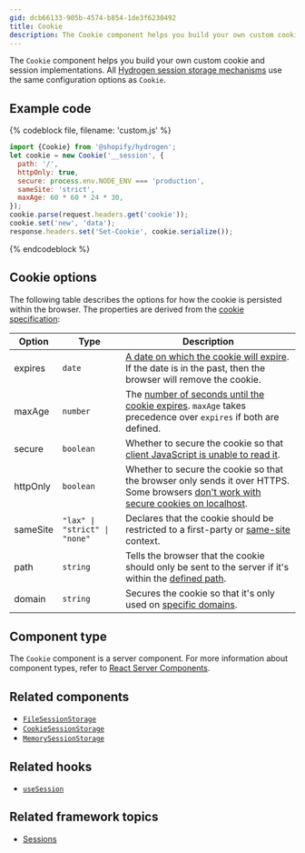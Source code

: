 ```yaml
---
gid: dcb66133-905b-4574-b854-1de3f6230492
title: Cookie
description: The Cookie component helps you build your own custom cookie and session implementations.
---
```


The `Cookie` component helps you build your own custom cookie and session implementations. All [Hydrogen session storage mechanisms](https://shopify.dev/custom-storefronts/hydrogen/framework/sessions#types-of-session-storage) use the same configuration options as `Cookie`.

## Example code

{% codeblock file, filename: 'custom.js' %}

```js
import {Cookie} from '@shopify/hydrogen';
let cookie = new Cookie('__session', {
  path: '/',
  httpOnly: true,
  secure: process.env.NODE_ENV === 'production',
  sameSite: 'strict',
  maxAge: 60 * 60 * 24 * 30,
});
cookie.parse(request.headers.get('cookie'));
cookie.set('new', 'data');
response.headers.set('Set-Cookie', cookie.serialize());
```

{% endcodeblock %}

## Cookie options

The following table describes the options for how the cookie is persisted within the browser. The properties are derived from the [cookie specification](https://developer.mozilla.org/en-US/docs/Web/HTTP/Cookies):

| Option   | Type                                             | Description                                                                                                                                                                                               |
| -------- | ------------------------------------------------ | --------------------------------------------------------------------------------------------------------------------------------------------------------------------------------------------------------- |
| expires  | <code>date</code>                                | [A date on which the cookie will expire](https://developer.mozilla.org/en-US/docs/Web/HTTP/Cookies#define_the_lifetime_of_a_cookie). If the date is in the past, then the browser will remove the cookie. |
| maxAge   | <code>number</code>                              | The [number of seconds until the cookie expires](https://developer.mozilla.org/en-US/docs/Web/HTTP/Headers/Set-Cookie#max-agenumber). `maxAge` takes precedence over `expires` if both are defined.       |
| secure   | <code>boolean</code>                             | Whether to secure the cookie so that [client JavaScript is unable to read it](https://owasp.org/www-community/HttpOnly).                                                                                  |
| httpOnly | <code>boolean</code>                             | Whether to secure the cookie so that the browser only sends it over HTTPS. Some browsers [don't work with secure cookies on localhost](https://owasp.org/www-community/controls/SecureCookieAttribute).   |
| sameSite | <code>"lax" &#124; "strict" &#124; "none"</code> | Declares that the cookie should be restricted to a first-party or [same-site](https://developer.mozilla.org/en-US/docs/Web/HTTP/Headers/Set-Cookie/SameSite) context.                                     |
| path     | <code>string</code>                              | Tells the browser that the cookie should only be sent to the server if it's within the [defined path](https://developer.mozilla.org/en-US/docs/Web/HTTP/Cookies#path_attribute).                          |
| domain   | <code>string</code>                              | Secures the cookie so that it's only used on [specific domains](https://developer.mozilla.org/en-US/docs/Web/HTTP/Cookies#domain_attribute).                                                              |

## Component type

The `Cookie` component is a server component. For more information about component types, refer to [React Server Components](https://shopify.dev/custom-storefronts/hydrogen/framework/react-server-components).

## Related components

- [`FileSessionStorage`](https://shopify.dev/api/hydrogen/components/framework/filesessionstorage)
- [`CookieSessionStorage`](https://shopify.dev/api/hydrogen/components/framework/cookiesessionstorage)
- [`MemorySessionStorage`](https://shopify.dev/api/hydrogen/components/framework/memorysessionstorage)

## Related hooks

- [`useSession`](https://shopify.dev/api/hydrogen/hooks/framework/usesession)

## Related framework topics

- [Sessions](https://shopify.dev/custom-storefronts/hydrogen/framework/sessions)
